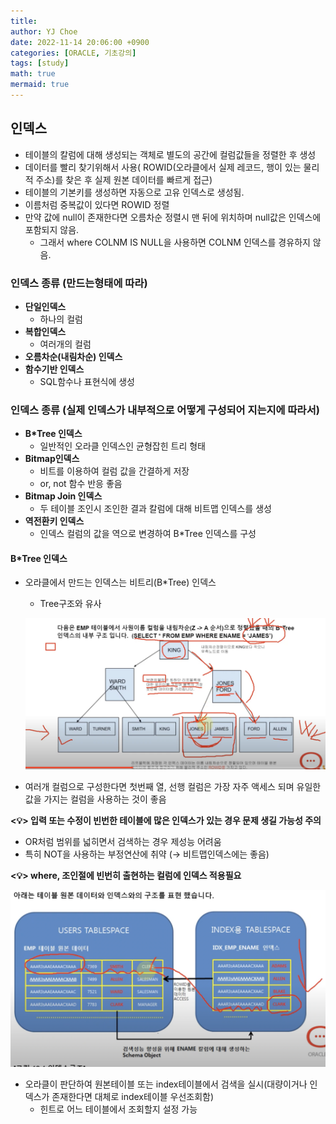 ```yaml
---
title: 
author: YJ Choe
date: 2022-11-14 20:06:00 +0900
categories: [ORACLE, 기초강의]
tags: [study]
math: true
mermaid: true
---
```


## 인덱스

- 테이블의 칼럼에 대해 생성되는 객체로 별도의 공간에 컬럼값들을 정렬한 후 생성
- 데이터를 빨리 찾기위해서 사용( ROWID(오라클에서 실제 레코드, 행이 있는 물리적 주소)를 찾은 후 실제 원본 데이터를 빠르게 접근)
- 테이블의 기본키를 생성하면 자동으로 고유 인덱스로 생성됨.
- 이름처럼 중복값이 있다면 ROWID 정렬
- 만약 값에 null이 존재한다면 오름차순 정렬시 맨 뒤에 위치하며 null값은 인덱스에 포함되지 않음.
    - 그래서 where COLNM IS NULL을 사용하면 COLNM 인덱스를 경유하지 않음.

### 인덱스 종류 (만드는형태에 따라)

- **단일인덱스**
    - 하나의 컬럼
- **복합인덱스**
    - 여러개의 컬럼
- **오름차순(내림차순) 인덱스**
- **함수기반 인덱스**
    - SQL함수나 표현식에 생성

### 인덱스 종류 (실제 인덱스가 내부적으로 어떻게 구성되어 지는지에 따라서)

- **B*Tree 인덱스**
    - 일반적인 오라클 인덱스인 균형잡힌 트리 형태
- **Bitmap인덱스**
    - 비트를 이용하여 컬럼 값을 간결하게 저장
    - or, not 함수 반응 좋음
- **Bitmap Join 인덱스**
    - 두 테이블 조인시 조인한 결과 칼럼에 대해 비트맵 인덱스를 생성
- **역전환키 인덱스**
    - 인덱스 컬럼의 값을 역으로 변경하여 B*Tree 인덱스를 구성

#### B*Tree 인덱스

- 오라클에서 만드는 인덱스는 비트리(B*Tree) 인덱스
    - Tree구조와 유사
    
    ![img1](../_imgs/2022114_ORACLE_01.png)
    
- 여러개 컬럼으로 구성한다면 첫번째 열, 선행 컬럼은 가장 자주 액세스 되며 유일한 값을 가지는 컬럼을 사용하는 것이 좋음


**<💡> 입력 또는 수정이 빈번한 테이블에 많은 인덱스가 있는 경우 문제 생길 가능성 주의**


- OR처럼 범위를 넓히면서 검색하는 경우 제성능 어려움
- 특히 NOT을 사용하는 부정연산에 취약 (→ 비트맵인덱스에는 좋음)

**<💡>  where, 조인절에 빈번히 출현하는 컬럼에 인덱스 적용필요**


![img2](../_imgs/2022114_ORACLE_02.png)

- 오라클이 판단하여 원본테이블 또는 index테이블에서 검색을 실시(대량이거나 인덱스가 존재한다면 대체로 index테이블 우선조회함)
    - 힌트로 어느 테이블에서 조회할지 설정 가능